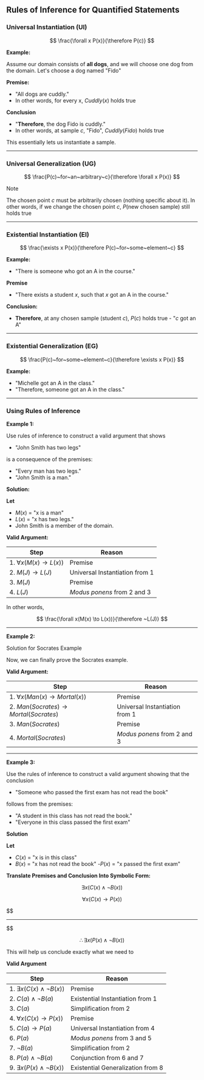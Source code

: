 ## Rules of Inference for Quantified Statements

### Universal Instantiation (UI)

$$
\frac{\forall x P(x)}{\therefore P(c)}
$$

**Example:**

Assume our domain consists of **all dogs**, and we will choose one dog from the domain. Let's choose a dog named "Fido"

**Premise:**

- "All dogs are cuddly."
- In other words, for every x, $Cuddly(x)$ holds true

**Conclusion**

- "**Therefore**, the dog Fido is cuddly."
- In other words, at sample $c$, "Fido", $Cuddly(Fido)$ holds true

This essentially lets us instantiate a sample.

- - -

### Universal Generalization (UG)

$$
\frac{P(c)~for~an~arbitrary~c}{\therefore \forall x P(x)}
$$

> [!Note]
The chosen point $c$ must be arbitrarily chosen (nothing specific about it).
In other words, if we change the chosen point $c$, $P$(new chosen sample) still holds true

- - -

### Existential Instantiation (EI)

$$
\frac{\exists x P(x)}{\therefore P(c)~for~some~element~c}
$$

**Example:**

- "There is someone who got an A in the course."

**Premise**

- "There exists a student $x$, such that $x$ got an A in the course."

**Conclusion:**

- **Therefore**, at any chosen sample (student $c$), $P(c)$ holds true - "$c$ got an A"

- - - 

### Existential Generalization (EG)

$$
\frac{P(c)~for~some~element~c}{\therefore \exists x P(x)}
$$

**Example:**

- "Michelle got an A in the class."
- "Therefore, someone got an A in the class."

- - -

### Using Rules of Inference

**Example 1:**

Use rules of inference to construct a valid argument that shows

- "John Smith has two legs"

is a consequence of the premises:

- "Every man has two legs." 
- "John Smith is a man."

**Solution:**

**Let**

- $M(x)$ = "x is a man"
- $L(x)$ = "x has two legs."
- John Smith is a member of the domain.

**Valid Argument:**

| Step                           | Reason                         |
| ------------------------------ | ------------------------------ |
| 1. $\forall x (M(x) \to L(x))$ | Premise                        |
| 2. $M(J) \to L(J)$             | Universal Instantiation from 1 |
| 3. $M(J)$                      | Premise                        |
| 4. $L(J)$                      | *Modus ponens* from 2 and 3    |

In other words,

$$
\frac{\forall x(M(x) \to L(x))}{\therefore ~L(J)}
$$

- - -

**Example 2:**

Solution for Socrates Example

Now, we can finally prove the Socrates example.

**Valid Argument:**

| Step | Reason |
| ---- | ---- |
| 1. $\forall x (Man(x) \to Mortal(x))$ | Premise |
| 2. $Man(Socrates) \to Mortal(Socrates)$ | Universal Instantiation from 1 |
| 3. $Man(Socrates)$ | Premise |
| 4. $Mortal(Socrates)$ | *Modus ponens* from 2 and 3 |

- - -

**Example 3:**

Use the rules of inference to construct a valid argument showing that the conclusion

- "Someone who passed the first exam has not read the book"

follows from the premises:

- "A student in this class has not read the book."
- "Everyone in this class passed the first exam"

**Solution**

**Let**

- $C(x)$ = "x is in this class"
- $B(x)$ = "x has not read the book"
-$P(x)$ = "x passed the first exam"

**Translate Premises and Conclusion Into Symbolic Form:**

$$
\exists x (C(x) \land \lnot B(x))
$$

$$
\forall x (C(x) \to P(x))
$$

$$
- - - - - - - - - - - - - - -
$$

$$
\therefore \exists x (P(x) \land \lnot B(x))
$$

This will help us conclude exactly what we need to

**Valid Argument**

| Step                                   | Reason                            |
| -------------------------------------- | --------------------------------- |
| 1. $\exists x (C(x) \land \lnot B(x))$ | Premise                           |
| 2. $C(a) \land \lnot B(a)$             | Existential Instantiation from 1  |
| 3. $C(a)$                              | Simplification from 2             |
| 4. $\forall x (C(x) \to P(x))$         | Premise                           |
| 5. $C(a) \to P(a)$                     | Universal Instantiation from 4    |
| 6. $P(a)$                              | *Modus ponens* from 3 and 5       |
| 7. $\lnot B(a)$                        | Simplification from 2             |
| 8. $P(a) \land \lnot B(a)$             | Conjunction from 6 and 7          |
| 9. $\exists x (P(x) \land \lnot B(x))$ | Existential Generalization from 8 |
